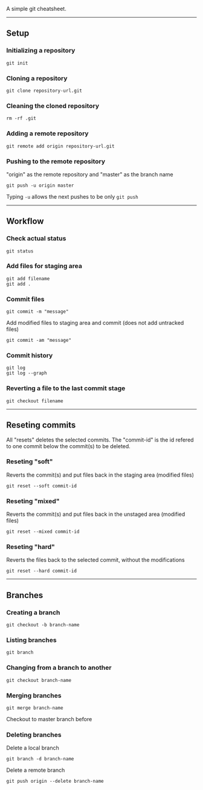A simple git cheatsheet.

***

## Setup

### Initializing a repository
```
git init
```

### Cloning a repository
```
git clone repository-url.git
```

### Cleaning the cloned repository
```
rm -rf .git
```

### Adding a remote repository
```
git remote add origin repository-url.git
```

### Pushing to the remote repository
"origin" as the remote repository and "master" as the branch name
```
git push -u origin master
```
Typing `-u` allows the next pushes to be only `git push`

***

## Workflow

### Check actual status
```
git status
```

### Add files for staging area
```
git add filename
git add .
```

### Commit files
```
git commit -m "message"
```
Add modified files to staging area and commit (does not add untracked files)
```
git commit -am "message"
```

### Commit history
```
git log
git log --graph
```

### Reverting a file to the last commit stage
```
git checkout filename
```

***

## Reseting commits
All "resets" deletes the selected commits. The "commit-id" is the id refered to one commit below the commit(s) to be deleted.

### Reseting "soft"
Reverts the commit(s) and put files back in the staging area (modified files)
```
git reset --soft commit-id
```

### Reseting "mixed"
Reverts the commit(s) and put files back in the unstaged area (modified files)
```
git reset --mixed commit-id
```

### Reseting "hard"
Reverts the files back to the selected commit, without the modifications
```
git reset --hard commit-id
```

***

## Branches

### Creating a branch
```
git checkout -b branch-name
```

### Listing branches
```
git branch
```

### Changing from a branch to another
```
git checkout branch-name
```

### Merging branches
```
git merge branch-name
```
Checkout to master branch before

### Deleting branches
Delete a local branch
```
git branch -d branch-name
```
Delete a remote branch
```
git push origin --delete branch-name
```
